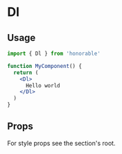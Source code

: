 # Dl

## Usage

```jsx
import { Dl } from 'honorable'

function MyComponent() {
  return (
    <Dl>
      Hello world
    </Dl>
  )
}
```

## Props

For style props see the section's root.
